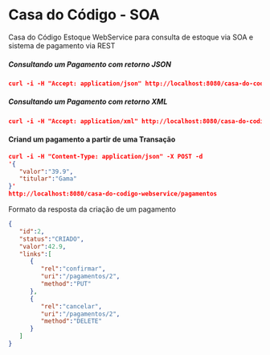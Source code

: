 # Casa do Código - SOA
Casa do Código Estoque WebService para consulta de estoque via SOA e sistema de pagamento via REST

##### Consultando um Pagamento com retorno JSON
```json
curl -i -H "Accept: application/json" http://localhost:8080/casa-do-codigo-webservice/pagamentos/1
```

##### Consultando um Pagamento com retorno XML
```json
curl -i -H "Accept: application/xml" http://localhost:8080/casa-do-codigo-webservice/pagamentos/1
```

#### Criand um pagamento a partir de uma Transação

```json
curl -i -H "Content-Type: application/json" -X POST -d 
'{
   "valor":"39.9",
   "titular":"Gama"
}' 
http://localhost:8080/casa-do-codigo-webservice/pagamentos
```

Formato da resposta da criação de um pagamento

```json
{
   "id":2,
   "status":"CRIADO",
   "valor":42.9,
   "links":[
      {
         "rel":"confirmar",
         "uri":"/pagamentos/2",
         "method":"PUT"
      },
      {
         "rel":"cancelar",
         "uri":"/pagamentos/2",
         "method":"DELETE"
      }
   ]
}
```
